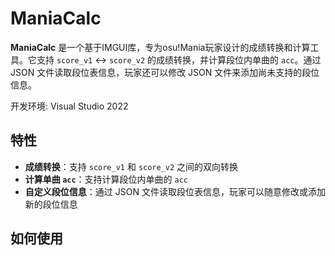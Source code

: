 ﻿# ManiaCalc

**ManiaCalc** 是一个基于IMGUI库，专为osu!Mania玩家设计的成绩转换和计算工具。它支持 `score_v1` <-> `score_v2` 的成绩转换，并计算段位内单曲的 `acc`。通过 JSON 文件读取段位表信息，玩家还可以修改 JSON 文件来添加尚未支持的段位信息。

开发环境: Visual Studio 2022

## 特性

- **成绩转换**：支持 `score_v1` 和 `score_v2` 之间的双向转换
- **计算单曲 `acc`**：支持计算段位内单曲的 `acc`
- **自定义段位信息**：通过 JSON 文件读取段位表信息，玩家可以随意修改或添加新的段位信息

## 如何使用
